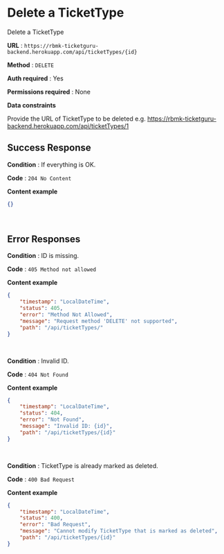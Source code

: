 # Delete a TicketType

Delete a TicketType

**URL** : `https://rbmk-ticketguru-backend.herokuapp.com/api/ticketTypes/{id}`

**Method** : `DELETE`

**Auth required** : Yes

**Permissions required** : None

**Data constraints**

Provide the URL of TicketType to be deleted e.g. https://rbmk-ticketguru-backend.herokuapp.com/api/ticketTypes/1

## Success Response

**Condition** : If everything is OK.

**Code** : `204 No Content`

**Content example**

```json
{}
```
</br>

## Error Responses

**Condition** : ID is missing.

**Code** : `405 Method not allowed`

**Content example**

```json
{
    "timestamp": "LocalDateTime",
    "status": 405,
    "error": "Method Not Allowed",
    "message": "Request method 'DELETE' not supported",
    "path": "/api/ticketTypes/"
}
```
</br>

**Condition** : Invalid ID.

**Code** : `404 Not Found`

**Content example**

```json
{
    "timestamp": "LocalDateTime",
    "status": 404,
    "error": "Not Found",
    "message": "Invalid ID: {id}",
    "path": "/api/ticketTypes/{id}"
}
```
</br>

**Condition** : TicketType is already marked as deleted.

**Code** : `400 Bad Request`

**Content example**

```json
{
    "timestamp": "LocalDateTime",
    "status": 400,
    "error": "Bad Request",
    "message": "Cannot modify TicketType that is marked as deleted",
    "path": "/api/ticketTypes/{id}"
}
```